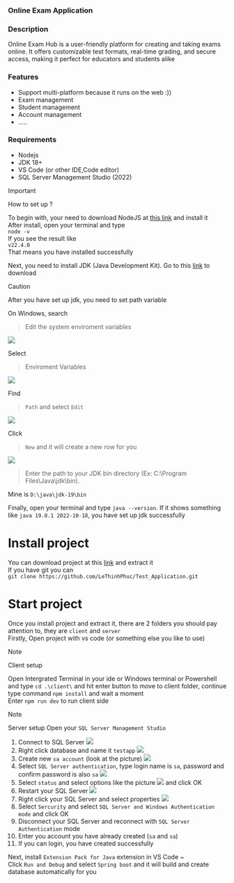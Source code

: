 ### Online Exam Application

### Description 
Online Exam Hub is a user-friendly platform for creating and taking exams online. It offers customizable test formats, real-time grading, and secure access, making it perfect for educators and students alike

### Features
- Support multi-platform because it runs on the web :))
- Exam management
- Student management
- Account management
- .....
### Requirements
- Nodejs 
- JDK 18+
- VS Code (or other IDE,Code editor)
- SQL Server Management Studio (2022)

> [!IMPORTANT] 
>  How to set up ?

To begin with, your need to download NodeJS at [this link](https://nodejs.org/en) and install it <br>
After install, open your terminal and type <br>
`node -v`<br>
If you see the result like <br>
`v22.4.0`<br>
That means you have installed successfully<br>

Next, you need to install JDK (Java Development Kit).
Go to this [link](https://download.oracle.com/java/22/latest/jdk-22_windows-x64_bin.exe ) to download <br>
> [!CAUTION]
> After you have set up jdk, you need to set path variable<br>

On Windows, search  
> Edit the system enviroment variables <br>

![](https://i.ibb.co/V2xkJ2R/image.png)

Select 
>Enviroment Variables

![](https://i.ibb.co/4W64djq/image.png)

Find
> `Path` and select `Edit`

![](https://i.ibb.co/JyJ5FWg/image.png)

Click
> `New` and it will create a new row for you

![](https://i.ibb.co/sgpqP4W/image.png)

>  Enter the path to your JDK bin directory (Ex: C:\Program Files\Java\jdk<version>\bin).

Mine is  `D:\java\jdk-19\bin`

Finally, open your terminal and type `java --version`. If it shows something like `java 19.0.1 2022-10-18`, you have set up jdk successfully

# Install project 

You can download project at this [link](https://github.com/LeThinhPhuc/Test_Application/archive/refs/heads/main.zip) and extract it <br>
If you have git you can <br>
`git clone https://github.com/LeThinhPhuc/Test_Application.git`

# Start project

Once you install project and extract it, there are 2 folders you should pay attention to, they are `client` and `server`  <br>
Firstly, Open project with vs code (or something else you like to use) <br>
> [!NOTE]
> Client setup

Open Intergrated Terminal in your ide or Windows terminal or Powershell and type `cd .\client\` and hit enter button to move to client folder, continue type command `npm install` and wait a moment <br>
Enter `npm run dev` to run client side

> [!NOTE]
> Server setup
Open your `SQL Server Management Studio` <br>
1. Connect to SQL Server ![](https://i.ibb.co/9cx8vfK/image.png)
2. Right click database and name it `testapp` ![](https://i.ibb.co/C0Z9Ng3/image.png)
3. Create new `sa account` (look at the picture) ![](https://i.ibb.co/cFXh2d8/image.png)
4. Select `SQL Server authentication`, type login name is `sa`, password and confirm password is also `sa` ![](https://i.ibb.co/mhQx1Z1/image.png)
5. Select `status` and select options like the picture ![](https://i.ibb.co/NmFWy0D/image.png) and click OK
6. Restart your SQL Server ![](https://i.ibb.co/NjKjC8X/image.png)
7. Right click your SQL Server and select properties ![](https://i.ibb.co/FK47Bpf/image.png)
8. Select `Sercurity` and select `SQL Server and Windows Authentication mode` and click OK
9. Disconnect your SQL Server and reconnect with `SQL Server Authentication` mode
10. Enter you account you have already created (`sa` and `sa`)
11. If you can login, you have created successfully

Next, install `Extension Pack for Java` extension in VS Code ~[](https://i.ibb.co/d0MKH4D/image.png) <br>
Click `Run and Debug` and select `Spring boot` and it will build and create database automatically for you



